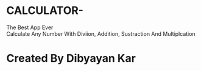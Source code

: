 # CALCULATOR-
The Best App Ever
<br>Calculate Any Number With Diviion, Addition, Sustraction And Multiplcation</br>

# Created By Dibyayan Kar